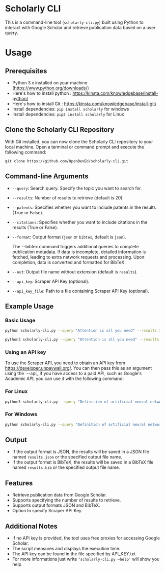 # Scholarly CLI

This is a command-line tool (`scholarly-cli.py`) built using Python to interact with Google Scholar and retrieve publication data based on a user query.

# Usage

## Prerequisites

- Python 3.x installed on your machine (https://www.python.org/downloads/)
- Here's how to install python : https://kinsta.com/knowledgebase/install-python/
- Here's how to install Git : https://kinsta.com/knowledgebase/install-git/
- Install dependencies: `pip install scholarly` for windows
- Install dependencies: `pip3 install scholarly` for Linux

## Clone the Scholarly CLI Repository

With Git installed, you can now clone the Scholarly CLI repository to your local machine. Open a terminal or command prompt and execute the following command:
```
git clone https://github.com/OpenDevEd/scholarly-cli.git
```


## Command-line Arguments

- `--query`: Search query. Specify the topic you want to search for.
- `--results`: Number of results to retrieve (default is 20).
- `--patents`: Specifies whether you want to include patents in the results (True or False).
- `--citations`: Specifies whether you want to include citations in the results (True or False).
- `--format`: Output format (`json` or `bibtex`, default is `json`).
    
    The --bibtex command triggers additional queries to complete publication metadata. If data is incomplete, detailed information is fetched, leading to extra network requests and processing. Upon completion, data is converted and formatted for BibTeX.
- `--out`: Output file name without extension (default is `results`).
- `--api_key`: Scraper API Key (optional).
- `--api_key_file`: Path to a file containing Scraper API Key (optional).

## Example Usage

### Basic Usage
```bash
python scholarly-cli.py --query "Attention is all you need" --results 10 --json True --bibtex True --out results 
```
```bash
python3 scholarly-cli.py --query "Attention is all you need" --results 10 --json True --bibtex True --out results 
```


### Using an API key
To use the Scraper API, you need to obtain an API key from https://developer.unpaywall.org/. You can then pass this as an argument using the `--api_
If you have access to a paid API, such as Google's Academic API, you can use it with the following command:

### For Linux
```bash
python3 scholarly-cli.py --query "Definition of artificial neural networks with comparison to other networks" --results 20 --json True --bibtex True --out result --api_key_file "API_KEY.txt"
```
### For Windows
```bash
python scholarly-cli.py --query "Definition of artificial neural networks with comparison to other networks" --results 20 --json True --bibtex True --out result --api_key_file "API_KEY.txt"
```          

## Output

- If the output format is JSON, the results will be saved in a JSON file named `results.json` or the specified output file name.
- If the output format is BibTeX, the results will be saved in a BibTeX file named `results.bib` or the specified output file name.

## Features

- Retrieve publication data from Google Scholar.
- Supports specifying the number of results to retrieve.
- Supports output formats JSON and BibTeX.
- Option to specify Scraper API Key.

## Additional Notes

- If no API key is provided, the tool uses free proxies for accessing Google Scholar.
- The script measures and displays the execution time.
- The API key can be found in the file specified by API_KEY.txt
- For more informations just write `‘scholarly-cli.py —help’` will show you help.